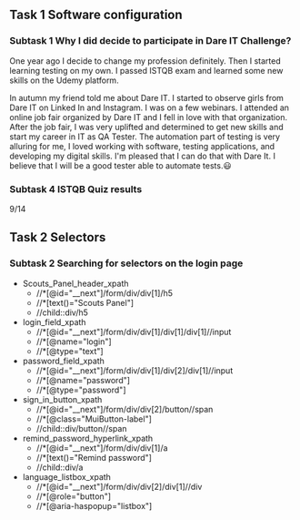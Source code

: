 ## Task 1 Software configuration

### Subtask 1 Why I did decide to participate in Dare IT Challenge?

One year ago I decide to change my profession definitely. Then I started learning testing on my own. I passed ISTQB exam and learned some new skills
on the Udemy platform.

In autumn my friend told me about Dare IT. I started to observe girls from Dare IT on Linked In and Instagram. 
I was on a few webinars. I attended an online job fair organized by Dare IT and I fell in love with that organization. 
After the job fair, I was very uplifted and determined to get new skills and start my career in IT as QA Tester. 
The automation part of testing is very alluring for me, I loved working with software, testing applications, and developing my digital skills.
I'm pleased that I can do that with Dare It. I believe that I will be a good tester able to automate tests.:smiley:
                                                                                   

### Subtask 4 ISTQB Quiz results
9/14

## Task 2 Selectors

### Subtask 2 Searching for selectors on the login page

- Scouts_Panel_header_xpath
  - //*[@id="__next"]/form/div/div[1]/h5
  - //*[text()="Scouts Panel"]
  - //child::div/h5
- login_field_xpath
  - //*[@id="__next"]/form/div/div[1]/div[1]/div[1]//input
  - //*[@name="login"]
  - //*[@type="text"]
- password_field_xpath
  - //*[@id="__next"]/form/div/div[1]/div[2]/div[1]//input
  - //*[@name="password"]
  - //*[@type="password"]
- sign_in_button_xpath
  - //*[@id="__next"]/form/div/div[2]/button//span
  - //*[@class="MuiButton-label"]
  - //child::div/button//span
- remind_password_hyperlink_xpath
  - //*[@id="__next"]/form/div/div[1]/a
  - //*[text()="Remind password"]
  - //child::div/a
- language_listbox_xpath
  - //*[@id="__next"]/form/div/div[2]/div[1]//div
  - //*[@role="button"]
  - //*[@aria-haspopup="listbox"]

